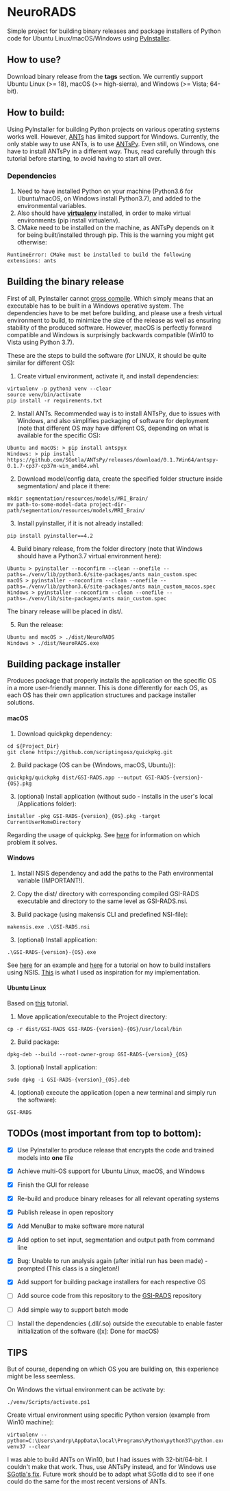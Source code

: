 # NeuroRADS

Simple project for building binary releases and package installers of Python code for Ubuntu Linux/macOS/Windows using [PyInstaller](https://github.com/pyinstaller/pyinstaller).

## How to use?
Download binary release from the **tags** section. We currently support Ubuntu Linux (>= 18), macOS (>= high-sierra), and Windows (>= Vista; 64-bit).

## How to build:
Using PyInstaller for building Python projects on various operating systems works well. However, [ANTs](https://github.com/ANTsX/ANTs) has limited support for Windows. Currently, the only stable way to use ANTs, is to use [ANTsPy](https://github.com/ANTsX/ANTsPy). Even still, on Windows, one have to install ANTsPy in a different way. Thus, read carefully through this tutorial before starting, to avoid having to start all over.

### Dependencies

1. Need to have installed Python on your machine (Python3.6 for Ubuntu/macOS, on Windows install Python3.7), and added to the environmental variables.
2. Also should have [**virtualenv**](https://pypi.org/project/virtualenv/) installed, in order to make virtual environments (pip install virtualenv).
3. CMake need to be installed on the machine, as ANTsPy depends on it for being built/installed through pip. This is the warning you might get otherwise:
```
RuntimeError: CMake must be installed to build the following extensions: ants
```

## Building the binary release

First of all, PyInstaller cannot [cross compile](https://realpython.com/pyinstaller-python/#limitations). Which simply means that an executable has to be built in a Windows operative system. The dependencies have to be met before building, and please use a fresh virtual environment to build, to minimize the size of the release as well as ensuring stability of the produced software. However, macOS is perfectly forward compatible and Windows is surprisingly backwards compatible (Win10 to Vista using Python 3.7).

These are the steps to build the software (for LINUX, it should be quite similar for different OS):

1. Create virtual environment, activate it, and install dependencies:
```
virtualenv -p python3 venv --clear
source venv/bin/activate
pip install -r requirements.txt
```

2. Install ANTs. Recommended way is to install ANTsPy, due to issues with Windows, and also simplifies packaging of software for deployment (note that different OS may have different OS, depending on what is available for the specific OS):
```
Ubuntu and macOS: > pip install antspyx
Windows: > pip install https://github.com/SGotla/ANTsPy/releases/download/0.1.7Win64/antspy-0.1.7-cp37-cp37m-win_amd64.whl
```

2. Download model/config data, create the specified folder structure inside segmentation/ and place it there:
```
mkdir segmentation/resources/models/MRI_Brain/
mv path-to-some-model-data project-dir-path/segmentation/resources/models/MRI_Brain/
```

3. Install pyinstaller, if it is not already installed:
```
pip install pyinstaller==4.2
```

4. Build binary release, from the folder directory (note that Windows should have a Python3.7 virtual environment here):
```
Ubuntu > pyinstaller --noconfirm --clean --onefile --paths=./venv/lib/python3.6/site-packages/ants main_custom.spec
macOS > pyinstaller --noconfirm --clean --onefile --paths=./venv/lib/python3.6/site-packages/ants main_custom_macos.spec
Windows > pyinstaller --noconfirm --clean --onefile --paths=./venv/lib/site-packages/ants main_custom.spec
```

The binary release will be placed in dist/.

5. Run the release:
```
Ubuntu and macOS > ./dist/NeuroRADS
Windows > ./dist/NeuroRADS.exe
```

## Building package installer

Produces package that properly installs the application on the specific OS in a more user-friendly manner. This is done differently for each OS, as each OS has their own application structures and package installer solutions.

#### macOS
1. Download quickpkg dependency:
```
cd ${Project_Dir}
git clone https://github.com/scriptingosx/quickpkg.git
```

2. Build package (OS can be {Windows, macOS, Ubuntu}):
```
quickpkg/quickpkg dist/GSI-RADS.app --output GSI-RADS-{version}-{OS}.pkg
```

3. (optional) Install application (without sudo - installs in the user's local /Applications folder):
```
installer -pkg GSI-RADS-{version}_{OS}.pkg -target CurrentUserHomeDirectory
```

Regarding the usage of quickpkg. See [here](https://scriptingosx.com/2017/05/relocatable-package-installers-and-quickpkg-update/) for information on which problem it solves.

#### Windows
1. Install NSIS dependency and add the paths to the Path environmental variable (IMPORTANT!).
2. Copy the dist/ directory with corresponding compiled GSI-RADS executable and directory to the same level as GSI-RADS.nsi. 

2. Build package (using makensis CLI and predefined NSI-file):
```
makensis.exe .\GSI-RADS.nsi
```

3. (optional) Install application:
```
.\GSI-RADS-{version}-{OS}.exe
```

See [here](https://nsis.sourceforge.io/Simple_tutorials) for an example and [here](http://sfriederichs.github.io/how-to/nsis/2018/05/16/NSIS.html) for a tutorial on how to build installers using NSIS. [This](https://github.com/huggle/huggle3-qt-lx/blob/master/windows/Huggle.nsi) is what I used as inspiration for my implementation.

#### Ubuntu Linux
Based on [this](https://www.internalpointers.com/post/build-binary-deb-package-practical-guide) tutorial.

1. Move application/executable to the Project directory:
```
cp -r dist/GSI-RADS GSI-RADS-{version}-{OS}/usr/local/bin
```
2. Build package:
```
dpkg-deb --build --root-owner-group GSI-RADS-{version}_{OS}
```
3. (optional) Install application:
```
sudo dpkg -i GSI-RADS-{version}_{OS}.deb
```
4. (optional) execute the application (open a new terminal and simply run the software):
```
GSI-RADS
```


## TODOs (most important from top to bottom):

- [x] Use PyInstaller to produce release that encrypts the code and trained models into **one** file
- [x] Achieve multi-OS support for Ubuntu Linux, macOS, and Windows
- [x] Finish the GUI for release
- [x] Re-build and produce binary releases for all relevant operating systems
- [x] Publish release in open repository
- [x] Add MenuBar to make software more natural
- [x] Add option to set input, segmentation and output path from command line
- [x] Bug: Unable to run analysis again (after initial run has been made) - prompted (This class is a singleton!)
- [x] Add support for building package installers for each respective OS
- [ ] Add source code from this repository to the [GSI-RADS](https://github.com/SINTEFMedtek/GSI-RADS) repository
- [ ] Add simple way to support batch mode
- [ ] Install the dependencies (.dll/.so) outside the executable to enable faster initialization of the software ([x]: Done for macOS)


## TIPS

But of course, depending on which OS you are building on, this experience might be less seemless.

On Windows the virtual environment can be activate by:
```
./venv/Scripts/activate.ps1
```

Create virtual environment using specific Python version (example from Win10 machine):
```
virtualenv --python=C:\Users\andrp\AppData\local\Programs\Python\python37\python.exe venv37 --clear
```

I was able to build ANTs on Win10, but I had issues with 32-bit/64-bit. I couldn't make that work. Thus, use ANTsPy instead, and for Windows use [SGotla's fix](https://github.com/SGotla/ANTsPy/releases). Future work should be to adapt what SGotla did to see if one could do the same for the most recent versions of ANTs.




